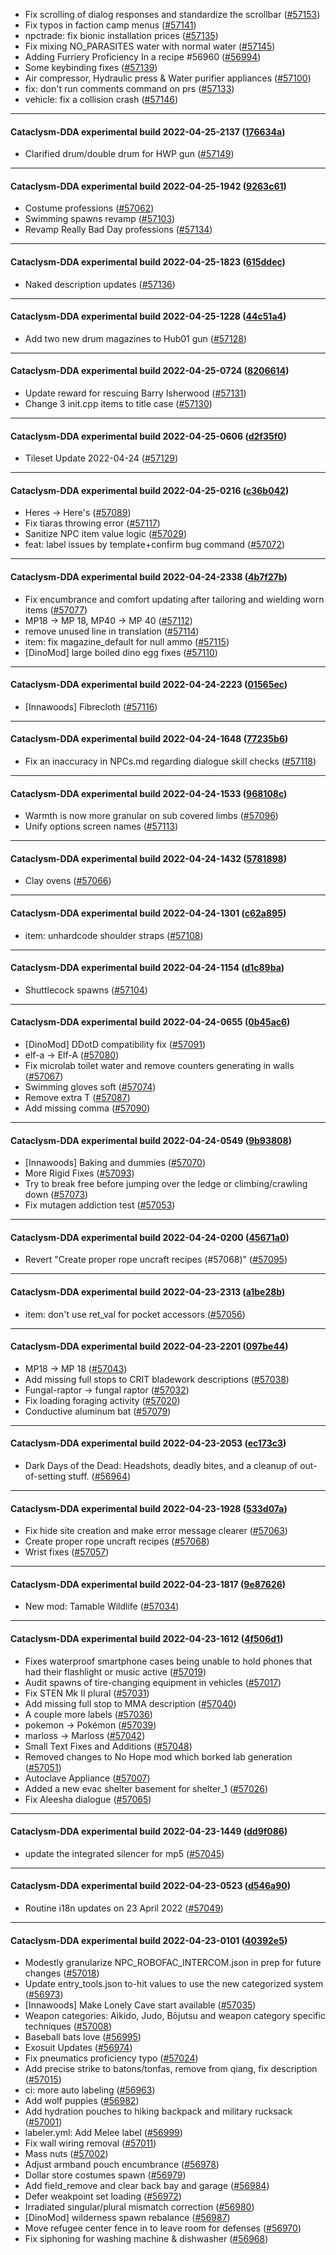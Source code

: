 * Fix scrolling of dialog responses and standardize the scrollbar ([#57153](https://github.com/CleverRaven/Cataclysm-DDA/pull/57153))
* Fix typos in faction camp menus ([#57141](https://github.com/CleverRaven/Cataclysm-DDA/pull/57141))
* npctrade: fix bionic installation prices ([#57135](https://github.com/CleverRaven/Cataclysm-DDA/pull/57135))
* Fix mixing NO_PARASITES water with normal water ([#57145](https://github.com/CleverRaven/Cataclysm-DDA/pull/57145))
* Adding Furriery Proficiency In a recipe #56960 ([#56994](https://github.com/CleverRaven/Cataclysm-DDA/pull/56994))
* Some keybinding fixes ([#57139](https://github.com/CleverRaven/Cataclysm-DDA/pull/57139))
* Air compressor, Hydraulic press & Water purifier appliances ([#57100](https://github.com/CleverRaven/Cataclysm-DDA/pull/57100))
* fix: don't run comments command on prs ([#57133](https://github.com/CleverRaven/Cataclysm-DDA/pull/57133))
* vehicle: fix a collision crash ([#57146](https://github.com/CleverRaven/Cataclysm-DDA/pull/57146))

---

#### Cataclysm-DDA experimental build 2022-04-25-2137 ([176634a](https://github.com/CleverRaven/Cataclysm-DDA/releases/tag/cdda-experimental-2022-04-25-2137))

* Clarified drum/double drum for HWP gun ([#57149](https://github.com/CleverRaven/Cataclysm-DDA/pull/57149))

---

#### Cataclysm-DDA experimental build 2022-04-25-1942 ([9263c61](https://github.com/CleverRaven/Cataclysm-DDA/releases/tag/cdda-experimental-2022-04-25-1942))

* Costume professions ([#57062](https://github.com/CleverRaven/Cataclysm-DDA/pull/57062))
* Swimming spawns revamp ([#57103](https://github.com/CleverRaven/Cataclysm-DDA/pull/57103))
* Revamp Really Bad Day professions ([#57134](https://github.com/CleverRaven/Cataclysm-DDA/pull/57134))

---

#### Cataclysm-DDA experimental build 2022-04-25-1823 ([615ddec](https://github.com/CleverRaven/Cataclysm-DDA/releases/tag/cdda-experimental-2022-04-25-1823))

* Naked description updates ([#57136](https://github.com/CleverRaven/Cataclysm-DDA/pull/57136))

---

#### Cataclysm-DDA experimental build 2022-04-25-1228 ([44c51a4](https://github.com/CleverRaven/Cataclysm-DDA/releases/tag/cdda-experimental-2022-04-25-1228))

* Add two new drum magazines to Hub01 gun ([#57128](https://github.com/CleverRaven/Cataclysm-DDA/pull/57128))

---

#### Cataclysm-DDA experimental build 2022-04-25-0724 ([8206614](https://github.com/CleverRaven/Cataclysm-DDA/releases/tag/cdda-experimental-2022-04-25-0724))

* Update reward for rescuing Barry Isherwood ([#57131](https://github.com/CleverRaven/Cataclysm-DDA/pull/57131))
* Change 3 init.cpp items to title case ([#57130](https://github.com/CleverRaven/Cataclysm-DDA/pull/57130))

---

#### Cataclysm-DDA experimental build 2022-04-25-0606 ([d2f35f0](https://github.com/CleverRaven/Cataclysm-DDA/releases/tag/cdda-experimental-2022-04-25-0606))

* Tileset Update 2022-04-24 ([#57129](https://github.com/CleverRaven/Cataclysm-DDA/pull/57129))

---

#### Cataclysm-DDA experimental build 2022-04-25-0216 ([c36b042](https://github.com/CleverRaven/Cataclysm-DDA/releases/tag/cdda-experimental-2022-04-25-0216))

* Heres → Here's ([#57089](https://github.com/CleverRaven/Cataclysm-DDA/pull/57089))
* Fix tiaras throwing error ([#57117](https://github.com/CleverRaven/Cataclysm-DDA/pull/57117))
* Sanitize NPC item value logic ([#57029](https://github.com/CleverRaven/Cataclysm-DDA/pull/57029))
* feat: label issues by template+confirm bug command ([#57072](https://github.com/CleverRaven/Cataclysm-DDA/pull/57072))

---

#### Cataclysm-DDA experimental build 2022-04-24-2338 ([4b7f27b](https://github.com/CleverRaven/Cataclysm-DDA/releases/tag/cdda-experimental-2022-04-24-2338))

* Fix encumbrance and comfort updating after tailoring and wielding worn items ([#57077](https://github.com/CleverRaven/Cataclysm-DDA/pull/57077))
* MP18 → MP 18, MP40 → MP 40 ([#57112](https://github.com/CleverRaven/Cataclysm-DDA/pull/57112))
* remove unused line in translation ([#57114](https://github.com/CleverRaven/Cataclysm-DDA/pull/57114))
* item: fix magazine_default for null ammo ([#57115](https://github.com/CleverRaven/Cataclysm-DDA/pull/57115))
* [DinoMod] large boiled dino egg fixes ([#57110](https://github.com/CleverRaven/Cataclysm-DDA/pull/57110))

---

#### Cataclysm-DDA experimental build 2022-04-24-2223 ([01565ec](https://github.com/CleverRaven/Cataclysm-DDA/releases/tag/cdda-experimental-2022-04-24-2223))

* [Innawoods] Fibrecloth ([#57116](https://github.com/CleverRaven/Cataclysm-DDA/pull/57116))

---

#### Cataclysm-DDA experimental build 2022-04-24-1648 ([77235b6](https://github.com/CleverRaven/Cataclysm-DDA/releases/tag/cdda-experimental-2022-04-24-1648))

* Fix an inaccuracy in NPCs.md regarding dialogue skill checks ([#57118](https://github.com/CleverRaven/Cataclysm-DDA/pull/57118))

---

#### Cataclysm-DDA experimental build 2022-04-24-1533 ([968108c](https://github.com/CleverRaven/Cataclysm-DDA/releases/tag/cdda-experimental-2022-04-24-1533))

* Warmth is now more granular on sub covered limbs ([#57096](https://github.com/CleverRaven/Cataclysm-DDA/pull/57096))
* Unify options screen names ([#57113](https://github.com/CleverRaven/Cataclysm-DDA/pull/57113))

---

#### Cataclysm-DDA experimental build 2022-04-24-1432 ([5781898](https://github.com/CleverRaven/Cataclysm-DDA/releases/tag/cdda-experimental-2022-04-24-1432))

* Clay ovens ([#57066](https://github.com/CleverRaven/Cataclysm-DDA/pull/57066))

---

#### Cataclysm-DDA experimental build 2022-04-24-1301 ([c62a895](https://github.com/CleverRaven/Cataclysm-DDA/releases/tag/cdda-experimental-2022-04-24-1301))

* item: unhardcode shoulder straps ([#57108](https://github.com/CleverRaven/Cataclysm-DDA/pull/57108))

---

#### Cataclysm-DDA experimental build 2022-04-24-1154 ([d1c89ba](https://github.com/CleverRaven/Cataclysm-DDA/releases/tag/cdda-experimental-2022-04-24-1154))

* Shuttlecock spawns ([#57104](https://github.com/CleverRaven/Cataclysm-DDA/pull/57104))

---

#### Cataclysm-DDA experimental build 2022-04-24-0655 ([0b45ac6](https://github.com/CleverRaven/Cataclysm-DDA/releases/tag/cdda-experimental-2022-04-24-0655))

* [DinoMod] DDotD compatibility fix ([#57091](https://github.com/CleverRaven/Cataclysm-DDA/pull/57091))
* elf-a → Elf-A ([#57080](https://github.com/CleverRaven/Cataclysm-DDA/pull/57080))
* Fix microlab toilet water and remove counters generating in walls ([#57067](https://github.com/CleverRaven/Cataclysm-DDA/pull/57067))
* Swimming gloves soft ([#57074](https://github.com/CleverRaven/Cataclysm-DDA/pull/57074))
* Remove extra T ([#57087](https://github.com/CleverRaven/Cataclysm-DDA/pull/57087))
* Add missing comma ([#57090](https://github.com/CleverRaven/Cataclysm-DDA/pull/57090))

---

#### Cataclysm-DDA experimental build 2022-04-24-0549 ([9b93808](https://github.com/CleverRaven/Cataclysm-DDA/releases/tag/cdda-experimental-2022-04-24-0549))

* [Innawoods] Baking and dummies ([#57070](https://github.com/CleverRaven/Cataclysm-DDA/pull/57070))
* More Rigid Fixes ([#57093](https://github.com/CleverRaven/Cataclysm-DDA/pull/57093))
* Try to break free before jumping over the ledge or climbing/crawling down ([#57073](https://github.com/CleverRaven/Cataclysm-DDA/pull/57073))
* Fix mutagen addiction test ([#57053](https://github.com/CleverRaven/Cataclysm-DDA/pull/57053))

---

#### Cataclysm-DDA experimental build 2022-04-24-0200 ([45671a0](https://github.com/CleverRaven/Cataclysm-DDA/releases/tag/cdda-experimental-2022-04-24-0200))

* Revert "Create proper rope uncraft recipes (#57068)" ([#57095](https://github.com/CleverRaven/Cataclysm-DDA/pull/57095))

---

#### Cataclysm-DDA experimental build 2022-04-23-2313 ([a1be28b](https://github.com/CleverRaven/Cataclysm-DDA/releases/tag/cdda-experimental-2022-04-23-2313))

* item: don't use ret_val for pocket accessors ([#57056](https://github.com/CleverRaven/Cataclysm-DDA/pull/57056))

---

#### Cataclysm-DDA experimental build 2022-04-23-2201 ([097be44](https://github.com/CleverRaven/Cataclysm-DDA/releases/tag/cdda-experimental-2022-04-23-2201))

* MP18 → MP 18 ([#57043](https://github.com/CleverRaven/Cataclysm-DDA/pull/57043))
* Add missing full stops to CRIT bladework descriptions ([#57038](https://github.com/CleverRaven/Cataclysm-DDA/pull/57038))
* Fungal-raptor → fungal raptor ([#57032](https://github.com/CleverRaven/Cataclysm-DDA/pull/57032))
* Fix loading foraging activity ([#57020](https://github.com/CleverRaven/Cataclysm-DDA/pull/57020))
* Conductive aluminum bat ([#57079](https://github.com/CleverRaven/Cataclysm-DDA/pull/57079))

---

#### Cataclysm-DDA experimental build 2022-04-23-2053 ([ec173c3](https://github.com/CleverRaven/Cataclysm-DDA/releases/tag/cdda-experimental-2022-04-23-2053))

* Dark Days of the Dead: Headshots, deadly bites, and a cleanup of out-of-setting stuff. ([#56964](https://github.com/CleverRaven/Cataclysm-DDA/pull/56964))

---

#### Cataclysm-DDA experimental build 2022-04-23-1928 ([533d07a](https://github.com/CleverRaven/Cataclysm-DDA/releases/tag/cdda-experimental-2022-04-23-1928))

* Fix hide site creation and make error message clearer ([#57063](https://github.com/CleverRaven/Cataclysm-DDA/pull/57063))
* Create proper rope uncraft recipes ([#57068](https://github.com/CleverRaven/Cataclysm-DDA/pull/57068))
* Wrist fixes ([#57057](https://github.com/CleverRaven/Cataclysm-DDA/pull/57057))

---

#### Cataclysm-DDA experimental build 2022-04-23-1817 ([9e87626](https://github.com/CleverRaven/Cataclysm-DDA/releases/tag/cdda-experimental-2022-04-23-1817))

* New mod: Tamable Wildlife ([#57034](https://github.com/CleverRaven/Cataclysm-DDA/pull/57034))

---

#### Cataclysm-DDA experimental build 2022-04-23-1612 ([4f506d1](https://github.com/CleverRaven/Cataclysm-DDA/releases/tag/cdda-experimental-2022-04-23-1612))

* Fixes waterproof smartphone cases being unable to hold phones that had their flashlight or music active ([#57019](https://github.com/CleverRaven/Cataclysm-DDA/pull/57019))
* Audit spawns of tire-changing equipment in vehicles ([#57017](https://github.com/CleverRaven/Cataclysm-DDA/pull/57017))
* Fix STEN Mk II plural ([#57031](https://github.com/CleverRaven/Cataclysm-DDA/pull/57031))
* Add missing full stop to MMA description ([#57040](https://github.com/CleverRaven/Cataclysm-DDA/pull/57040))
* A couple more labels ([#57036](https://github.com/CleverRaven/Cataclysm-DDA/pull/57036))
* pokemon → Pokémon ([#57039](https://github.com/CleverRaven/Cataclysm-DDA/pull/57039))
* marloss → Marloss ([#57042](https://github.com/CleverRaven/Cataclysm-DDA/pull/57042))
* Small Text Fixes and Additions ([#57048](https://github.com/CleverRaven/Cataclysm-DDA/pull/57048))
* Removed changes to No Hope mod which borked lab generation ([#57051](https://github.com/CleverRaven/Cataclysm-DDA/pull/57051))
* Autoclave Appliance ([#57007](https://github.com/CleverRaven/Cataclysm-DDA/pull/57007))
* Added a new evac shelter basement for shelter_1 ([#57026](https://github.com/CleverRaven/Cataclysm-DDA/pull/57026))
* Fix Aleesha dialogue ([#57065](https://github.com/CleverRaven/Cataclysm-DDA/pull/57065))

---

#### Cataclysm-DDA experimental build 2022-04-23-1449 ([dd9f086](https://github.com/CleverRaven/Cataclysm-DDA/releases/tag/cdda-experimental-2022-04-23-1449))

* update the integrated silencer for mp5  ([#57045](https://github.com/CleverRaven/Cataclysm-DDA/pull/57045))

---

#### Cataclysm-DDA experimental build 2022-04-23-0523 ([d546a90](https://github.com/CleverRaven/Cataclysm-DDA/releases/tag/cdda-experimental-2022-04-23-0523))

* Routine i18n updates on 23 April 2022 ([#57049](https://github.com/CleverRaven/Cataclysm-DDA/pull/57049))

---

#### Cataclysm-DDA experimental build 2022-04-23-0101 ([40392e5](https://github.com/CleverRaven/Cataclysm-DDA/releases/tag/cdda-experimental-2022-04-23-0101))

* Modestly granularize NPC_ROBOFAC_INTERCOM.json in prep for future changes ([#57018](https://github.com/CleverRaven/Cataclysm-DDA/pull/57018))
* Update entry_tools.json to-hit values to use the new categorized system ([#56973](https://github.com/CleverRaven/Cataclysm-DDA/pull/56973))
* [Innawoods] Make Lonely Cave start available ([#57035](https://github.com/CleverRaven/Cataclysm-DDA/pull/57035))
* Weapon categories: Aikido, Judo, Bōjutsu and weapon category specific techniques ([#57008](https://github.com/CleverRaven/Cataclysm-DDA/pull/57008))
* Baseball bats love ([#56995](https://github.com/CleverRaven/Cataclysm-DDA/pull/56995))
* Exosuit Updates ([#56974](https://github.com/CleverRaven/Cataclysm-DDA/pull/56974))
* Fix pneumatics proficiency typo ([#57024](https://github.com/CleverRaven/Cataclysm-DDA/pull/57024))
* Add precise strike to batons/tonfas, remove from qiang, fix description ([#57015](https://github.com/CleverRaven/Cataclysm-DDA/pull/57015))
* ci: more auto labeling ([#56963](https://github.com/CleverRaven/Cataclysm-DDA/pull/56963))
* Add wolf puppies ([#56982](https://github.com/CleverRaven/Cataclysm-DDA/pull/56982))
* Add hydration pouches to hiking backpack and military rucksack ([#57001](https://github.com/CleverRaven/Cataclysm-DDA/pull/57001))
* labeler.yml: Add Melee label ([#56999](https://github.com/CleverRaven/Cataclysm-DDA/pull/56999))
* Fix wall wiring removal ([#57011](https://github.com/CleverRaven/Cataclysm-DDA/pull/57011))
* Mass nuts ([#57002](https://github.com/CleverRaven/Cataclysm-DDA/pull/57002))
* Adjust armband pouch encumbrance ([#56978](https://github.com/CleverRaven/Cataclysm-DDA/pull/56978))
* Dollar store costumes spawn ([#56979](https://github.com/CleverRaven/Cataclysm-DDA/pull/56979))
* Add field_remove and clear back bay and garage ([#56984](https://github.com/CleverRaven/Cataclysm-DDA/pull/56984))
* Defer weakpoint set loading ([#56972](https://github.com/CleverRaven/Cataclysm-DDA/pull/56972))
* Irradiated singular/plural mismatch correction ([#56980](https://github.com/CleverRaven/Cataclysm-DDA/pull/56980))
* [DinoMod] wilderness spawn rebalance ([#56987](https://github.com/CleverRaven/Cataclysm-DDA/pull/56987))
* Move refugee center fence in to leave room for defenses ([#56970](https://github.com/CleverRaven/Cataclysm-DDA/pull/56970))
* Fix siphoning for washing machine & dishwasher ([#56968](https://github.com/CleverRaven/Cataclysm-DDA/pull/56968))
